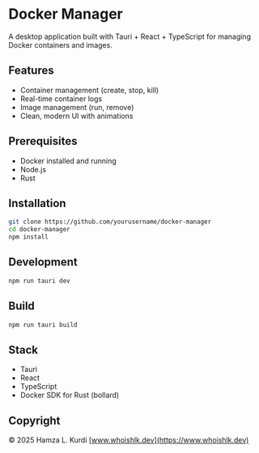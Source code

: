 # Docker Manager

A desktop application built with Tauri + React + TypeScript for managing Docker containers and images.

## Features
- Container management (create, stop, kill)
- Real-time container logs 
- Image management (run, remove)
- Clean, modern UI with animations

## Prerequisites
- Docker installed and running
- Node.js
- Rust

## Installation
```bash
git clone https://github.com/yourusername/docker-manager
cd docker-manager 
npm install
```

## Development
```bash
npm run tauri dev
```

## Build
```bash
npm run tauri build
```

## Stack
- Tauri
- React
- TypeScript
- Docker SDK for Rust (bollard)

## Copyright
© 2025 Hamza L. Kurdi [www.whoishlk.dev](https://www.whoishlk.dev)